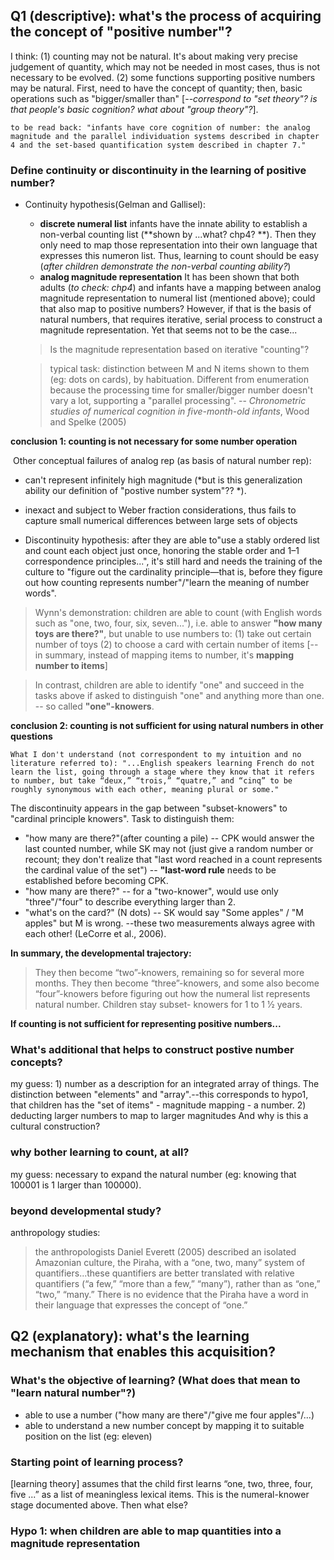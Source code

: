 ## Q1 (descriptive): what's the process of acquiring the concept of "positive number"?
I think: (1) counting may not be natural. It's about making very precise judgement of quantity, which may not be needed in most cases, thus is not necessary to be evolved. (2) some functions supporting positive numbers may be natural. First, need to have the concept of quantity; then, basic operations such as "bigger/smaller than" [*--correspond to "set theory"? is that people's basic cognition? what about "group theory"?*].

``
to be read back: "infants have core cognition of number: the analog magnitude and the parallel individuation systems described in chapter 4 and the set-based quantification system described in chapter 7."
``

### Define continuity or discontinuity in the learning of positive number?
+ Continuity hypothesis(Gelman and Gallisel): 
  + **discrete numeral list** infants have the innate ability to establish a non-verbal counting list (**shown by ...what? chp4? **). Then they only need to map those representation into their own language that expresses this numeron list. Thus, learning to count should be easy (*after children demonstrate the non-verbal counting ability?*)
  + **analog magnitude representation** It has been shown that both adults (*to check: chp4*) and infants have a mapping between analog magnitude representation to numeral list (mentioned above); could that also map to positive numbers?
  However, if that is the basis of natural numbers, that requires iterative, serial process to construct a magnitude representation. Yet that seems not to be the case...
  > Is the magnitude representation based on iterative "counting"? 
  
  > typical task: distinction between M and N items shown to them (eg: dots on cards), by habituation. Different from enumeration because the processing time for smaller/bigger number doesn't vary a lot, supporting a "parallel processing". -- *Chronometric studies of numerical cognition in five-month-old infants*, Wood and Spelke (2005)

**conclusion 1: counting is not necessary for some number operation**

  Other conceptual failures of analog rep (as basis of natural number rep):
  + can't represent infinitely high magnitude (*but is this generalization ability our definition of "postive number system"?? *).
  + inexact and subject to Weber fraction considerations, thus fails to capture small numerical differences between large sets of objects


+ Discontinuity hypothesis: after they are able to"use a stably ordered list and count each object just once, honoring the stable order and 1–1 correspondence principles...", it's still hard and needs the training of the culture to "figure out the cardinality principle—that is, before they figure out how counting represents number"/"learn the meaning of number words". 
> Wynn's demonstration: children are able to count (with English words such as "one, two, four, six, seven..."), i.e. able to answer **"how many toys are there?"**, but unable to use numbers to: (1) take out certain number of toys (2) to choose a card with certain number of items [--in summary, instead of mapping items to number, it's **mapping number to items**]

> In contrast, children are able to identify "one" and succeed in the tasks above if asked to distinguish "one" and anything more than one. -- so called **"one"-knowers**.

**conclusion 2: counting is not sufficient for using natural numbers in other questions**

``What I don't understand (not correspondent to my intuition and no literature referred to): "...English speakers learning French do not learn the list, going through a stage where they know that it refers to number, but take “deux,” “trois,” “quatre,” and “cinq” to be roughly synonymous with each other, meaning plural or some."
``

The discontinuity appears in the gap between "subset-knowers" to "cardinal principle knowers". Task to distinguish them:
+ "how many are there?"(after counting a pile) -- CPK would answer the last counted number, while SK may not (just give a random number or recount; they don't realize that "last word reached in a count represents the cardinal value of the set") -- **"last-word rule** needs to be established before becoming CPK.
+ "how many are there?" -- for a "two-knower", would use only "three"/"four" to describe everything larger than 2.
+ "what's on the card?" (N dots) -- SK would say "Some apples" / "M apples" but M is wrong.
--these two measurements always agree with each other! (LeCorre et al., 2006).

**In summary, the developmental trajectory:**
>They then become “two”-knowers, remaining so for several more months. They then become “three”-knowers, and some also become “four”-knowers before figuring out how the numeral list represents natural number. Children stay subset- knowers for 1 to 1 1⁄2 years.

**If counting is not sufficient for representing positive numbers...**
### What's additional that helps to construct postive number concepts?
my guess: 1) number as a description for an integrated array of things. The distinction between "elements" and "array".--this corresponds to hypo1, that children has the "set of items" - magnitude mapping - a number. 2) deducting larger numbers to map to larger magnitudes
And why is this a cultural construction?

### why bother learning to count, at all?
my guess: necessary to expand the natural number (eg: knowing that 100001 is 1 larger than 100000).

### beyond developmental study?
anthropology studies: 
> the anthropologists Daniel Everett (2005) described an isolated Amazonian culture, the Piraha, with a “one, two, many” system of quantifiers...these quantifiers are better translated with relative quantifiers (“a few,” “more than a few,” “many”), rather than as “one,” “two,” “many.” There is no evidence that the Piraha have a word in their language that expresses the concept of “one.”

## Q2 (explanatory): what's the learning mechanism that enables this acquisition?

### What's the objective of learning? (What does that mean to "learn natural number"?)
+ able to use a number ("how many are there"/"give me four apples"/...)
+ able to understand a new number concept by mapping it to suitable position on the list (eg: eleven)

### Starting point of learning process?
[learning theory] assumes that the child first learns “one, two, three, four, five ...” as a list of meaningless lexical items. This is the numeral-knower stage documented above. Then what else?

### Hypo 1: when children are able to map quantities into a magnitude representation

